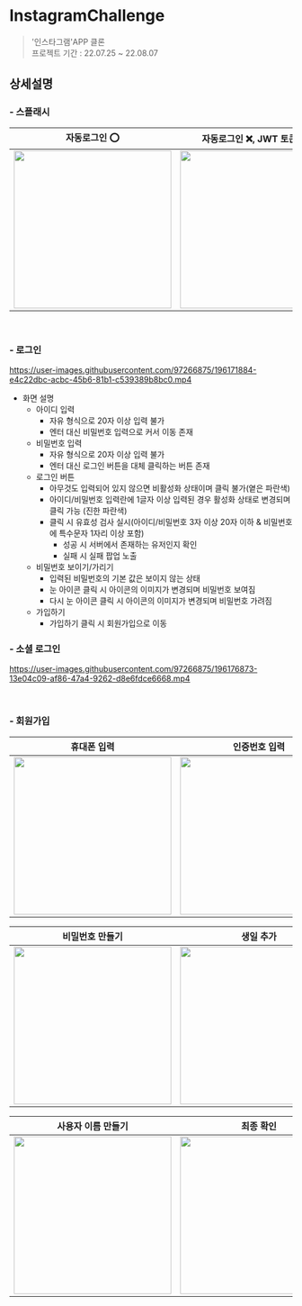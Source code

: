 # InstagramChallenge
> '인스타그램'APP 클론  
> 프로젝트 기간 : 22.07.25 ~ 22.08.07   
## 상세설명
### - 스플래시
| 자동로그인 ⭕️ | 자동로그인 ❌, JWT 토큰 만료 |
| ---- | --- |
| <img width="280" src="https://user-images.githubusercontent.com/97266875/196167077-69bccad8-b1d9-41dc-a419-2079fbd9f646.gif"> | <img width="280" src="https://user-images.githubusercontent.com/97266875/196169144-e129f691-638a-4bc5-ba65-ef2210ead12c.gif">

<br>

### - 로그인
https://user-images.githubusercontent.com/97266875/196171884-e4c22dbc-acbc-45b6-81b1-c539389b8bc0.mp4
- 화면 설명
  - 아이디 입력
    - 자유 형식으로 20자 이상 입력 불가
    - 엔터 대신 비밀번호 입력으로 커서 이동 존재
  - 비밀번호 입력
    - 자유 형식으로 20자 이상 입력 불가
    - 엔터 대신 로그인 버튼을 대체 클릭하는 버튼 존재
  - 로그인 버튼
    - 아무것도 입력되어 있지 않으면 비활성화 상태이며 클릭 불가(옅은 파란색)
    - 아이디/비밀번호 입력란에 1글자 이상 입력된 경우 활성화 상태로 변경되며 클릭 가능 (진한 파란색)
    - 클릭 시 유효성 검사 실시(아이디/비밀번호 3자 이상 20자 이하 & 비밀번호에 특수문자 1자리 이상 포함)
      - 성공 시 서버에서 존재하는 유저인지 확인
      - 실패 시 실패 팝업 노출
  - 비밀번호 보이기/가리기
    - 입력된 비밀번호의 기본 값은 보이지 않는 상태
    - 눈 아이콘 클릭 시 아이콘의 이미지가 변경되며 비밀번호 보여짐
    - 다시 눈 아이콘 클릭 시 아이콘의 이미지가 변경되며 비밀번호 가려짐
  - 가입하기
    - 가입하기 클릭 시 회원가입으로 이동
### - 소셜 로그인
https://user-images.githubusercontent.com/97266875/196176873-13e04c09-af86-47a4-9262-d8e6fdce6668.mp4

<br>

### - 회원가입
| 휴대폰 입력 | 인증번호 입력 | 이름 추가 |
| ---- | --- | --- |
| <img width="280" src="https://user-images.githubusercontent.com/97266875/196178067-b54eec28-b9dc-4092-b008-33c92fdea959.gif"> | <img width="280" src="https://user-images.githubusercontent.com/97266875/196178597-e6897426-091c-4a65-9f25-bb3710fbff22.gif"> | <img width="280" src="https://user-images.githubusercontent.com/97266875/196179436-268946a2-b1a7-4084-97a0-ddc1cb259be0.gif"> |

| 비밀번호 만들기 | 생일 추가 | 약관 동의 |
| ---- | --- | --- |
| <img width="280" src="https://user-images.githubusercontent.com/97266875/196181421-d274a26f-fcd4-435a-9eb4-b7939ebad49a.gif"> | <img width="280" src="https://user-images.githubusercontent.com/97266875/196181447-245d7402-d003-40c2-b46a-9503ac5b3f80.gif"> | <img width="280" src="https://user-images.githubusercontent.com/97266875/196181455-3b0b9657-78e6-41b8-9bd4-4a6e927a5523.gif"> |

| 사용자 이름 만들기 | 최종 확인 |
| ---- | --- |
| <img width="280" src="https://user-images.githubusercontent.com/97266875/196182802-d38678fe-c2ac-4e33-922a-0a580e84a801.gif"> | <img width="280" src="https://user-images.githubusercontent.com/97266875/196182809-4d0f6df0-8853-4488-8579-8725ff6ab1f3.gif"> |

